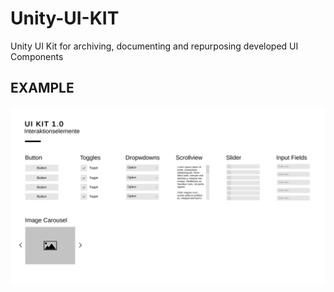 # Unity-UI-KIT
Unity UI Kit for archiving, documenting and repurposing developed UI Components

## EXAMPLE
![alt text](example.png)
